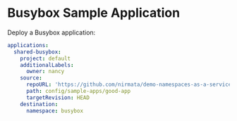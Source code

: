 # Busybox Sample Application

Deploy a Busybox application:

```yaml
applications:
  shared-busybox:
    project: default
    additionalLabels:
      owner: nancy    
    source:
      repoURL: 'https://github.com/nirmata/demo-namespaces-as-a-service'
      path: config/sample-apps/good-app
      targetRevision: HEAD
    destination:
      namespace: busybox
```

